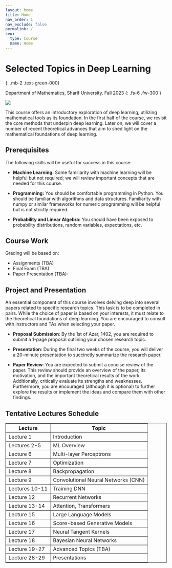 ```yaml
---
layout: home
title: Home
nav_order: 1
nav_exclude: false
permalink: /
seo:
  type: Course
  name: Home
---
```


# Selected Topics in Deep Learning
{: .mb-2 .text-green-000}

Department of Mathematics, Sharif University. Fall 2023
{: .fs-6 .fw-300 }

![](https://ehsanmousavi1.github.io/NeuralNetwork/assets/images/site-banner.png)

This course offers an introductory exploration of deep learning, utilizing mathematical tools as its foundation. In the first half of the course, we revisit the core methods that underpin deep learning. Later on, we will cover a number of recent theoretical advances that aim to shed light on the mathematical foundations of deep learning.

## Prerequisites
The following skills will be useful for success in this course:

* **Machine Learning:** Some familiarity with machine learning will be helpful but not required; we will review important concepts that are needed for this course.

* **Programming:** You should be comfortable programming in Python. You should be familiar with algorithms and data structures. Familiarity with numpy or similar frameworks for numeric programming will be helpful but is not strictly required.

* **Probability and Linear Algebra:** You should have been exposed to probability distributions, random variables, expectations, etc.


## Course Work
Grading will be based on:
* Assignments (TBA)
* Final Exam (TBA)
* Paper Presentation (TBA):


## Project and Presentation
An essential component of this course involves delving deep into several papers related to specific research topics. This task is to be completed in pairs. While the choice of paper is based on your interests, it must relate to the theoretical foundations of deep learning. You are encouraged to consult with instructors and TAs when selecting your paper.

* **Proposal Submission**: By the 1st of Azar, 1402, you are required to submit a 1-page proposal outlining your chosen research topic.

* **Presentation**: During the final two weeks of the course, you will deliver a 20-minute presentation to succinctly summarize the research paper.

* **Paper Review**: You are expected to submit a concise review of the paper. This review should provide an overview of the paper, its motivation, and the important theoretical results of the work. Additionally, critically evaluate its strengths and weaknesses. Furthermore, you are encouraged (although it is optional) to further explore the results or implement the ideas and compare them with other findings.


## Tentative Lectures Schedule
<style type="text/css">
.tg  {border-collapse:collapse;border-spacing:0;margin:0px auto;}
.tg td{border-color:black;border-style:solid;border-width:1px;font-family:Arial, sans-serif;font-size:14px;
  overflow:hidden;padding:10px 5px;word-break:normal;}
.tg th{border-color:black;border-style:solid;border-width:1px;font-family:Arial, sans-serif;font-size:14px;
  font-weight:normal;overflow:hidden;padding:10px 5px;word-break:normal;}
.tg .tg-mz35{border-color:#7a7fe5;text-align:center;}
</style>
<table border="1">
  <tr>
    <th>Lecture</th>
    <th>Topic</th>
  </tr>
  <tr>
    <td>Lecture 1</td>
    <td>Introduction</td>
  </tr>
  <tr>
    <td>Lectures 2-5</td>
    <td>ML Overview</td>
  </tr>
  <tr>
    <td>Lecture 6</td>
    <td>Multi-layer Perceptrons</td>
  </tr>
  <tr>
    <td>Lecture 7</td>
    <td>Optimization</td>
  </tr>
  <tr>
    <td>Lecture 8</td>
    <td>Backpropagation</td>
  </tr>
  <tr>
    <td>Lecture 9</td>
    <td>Convolutional Neural Networks (CNN)</td>
  </tr>
  <tr>
    <td>Lectures 10-11</td>
    <td>Training DNN</td>
  </tr>
  <tr>
    <td>Lecture 12</td>
    <td>Recurrent Networks</td>
  </tr>
  <tr>
    <td>Lecture 13-14</td>
    <td>Attention, Transformers</td>
  </tr>
  <tr>
    <td>Lecture 15</td>
    <td>Large Language Models</td>
  </tr>
  <tr>
    <td>Lecture 16</td>
    <td>Score-based Generative Models</td>
  </tr>
  <tr>
    <td>Lecture 17</td>
    <td>Neural Tangent Kernels</td>
  </tr>
  <tr>
    <td>Lecture 18</td>
    <td>Bayesian Neural Networks</td>
  </tr>
  <tr>
    <td>Lecture 19-27</td>
    <td>Advanced Topics (TBA)</td>
  </tr>
  <tr>
    <td>Lecture 28-29</td>
    <td>Presentations</td>
  </tr>
</table>
